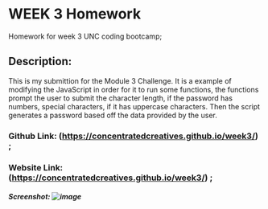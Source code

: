 # WEEK 3 Homework
Homework for week 3 UNC coding bootcamp;
## Description:
This is my submittion for the Module 3 Challenge. It is a example of modifying the JavaScript in order for it to run some functions, the functions prompt the user to submit the character length, if the password has numbers, special characters, if it has uppercase characters. Then the script generates a password based off the data provided by the user.
### Github Link: (https://concentratedcreatives.github.io/week3/) ;
### Website Link: (https://concentratedcreatives.github.io/week3/) ;
##### Screenshot: ![image](https://github.com/concentratedcreatives/week3/assets/96632846/f42bbb04-9e83-4369-b1f6-d4ee78ac57f0)

